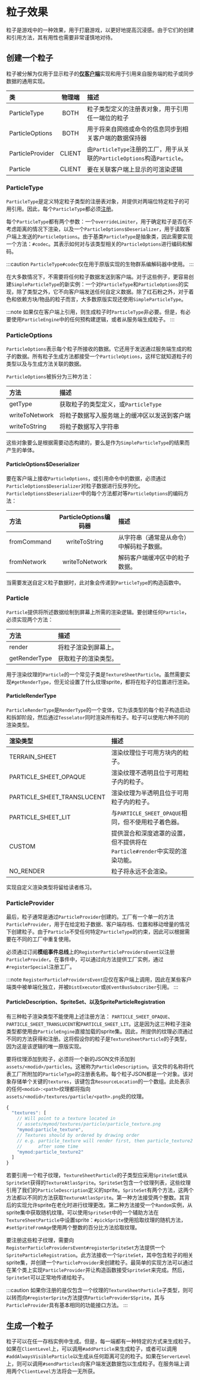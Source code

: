 粒子效果
=======

粒子是游戏中的一种效果，用于打磨游戏，以更好地提高沉浸感。由于它们的创建和引用方法，其有用性也需要非常谨慎地对待。

创建一个粒子
-----------

粒子被分解为仅用于显示粒子的[**仅客户端**][sides]实现和用于引用来自服务端的粒子或同步数据的通用实现。

| 类               | 物理端 | 描述         |
| :---             | :---:  |     :---    |
| ParticleType     | BOTH   | 粒子类型定义的注册表对象，用于引用任一端位的粒子 |
| ParticleOptions    | BOTH   | 用于将来自网络或命令的信息同步到相关客户端的数据保持器 |
| ParticleProvider | CLIENT | 由`ParticleType`注册的工厂，用于从关联的`ParticleOptions`构造`Particle`。 |
| Particle         | CLIENT | 要在关联客户端上显示的可渲染逻辑 |

### ParticleType

`ParticleType`是定义特定粒子类型的注册表对象，并提供对两端位特定粒子的可用引用。因此，每个`ParticleType`都必须[注册][registration]。

每个`ParticleType`都有两个参数：一个`overrideLimiter`，用于确定粒子是否在不考虑距离的情况下渲染，以及一个`ParticleOptions$Deserializer`，用于读取客户端上发送的`ParticleOptions`。由于基类`ParticleType`是抽象类，因此需要实现一个方法：`#codec`。其表示如何对与该类型相关的`ParticleOptions`进行编码和解码。

:::caution
    `ParticleType#codec`仅在用于原版实现的生物群系编解码器中使用。
:::

在大多数情况下，不需要将任何粒子数据发送到客户端。对于这些例子，更容易创建`SimpleParticleType`的新实例：一个对`ParticleType`和`ParticleOptions`的实现，除了类型之外，它不向客户端发送任何自定义数据。除了红石粉之外，对于着色和依赖方块/物品的粒子而言，大多数原版实现还使用`SimpleParticleType`。

:::note
    如果仅在客户端上引用，则生成粒子时`ParticleType`非必要。但是，有必要使用`ParticleEngine`中的任何预构建逻辑，或者从服务端生成粒子。
:::

### ParticleOptions

`ParticleOptions`表示每个粒子所接收的数据。它还用于发送通过服务端生成的粒子的数据。所有粒子生成方法都接受一个`ParticleOptions`，这样它就知道粒子的类型以及与生成方法关联的数据。

`ParticleOptions`被拆分为三种方法：

| 方法           | 描述        |
| :---           | :---        |
| getType        | 获取粒子的类型定义，或`ParticleType`
| writeToNetwork | 将粒子数据写入服务端上的缓冲区以发送到客户端
| writeToString  | 将粒子数据写入字符串

这些对象要么是根据需要动态构建的，要么是作为`SimpleParticleType`的结果而产生的单体。

#### ParticleOptions$Deserializer

要在客户端上接收`ParticleOptions`，或引用命令中的数据，必须通过`ParticleOptions$Deserializer`对粒子数据进行反序列化。`ParticleOptions$Deserializer`中的每个方法都对等`ParticleOptions`的编码方法：

| 方法        | ParticleOptions编码器 | 描述         |
| :---        | :---:                 | :---        |
| fromCommand | writeToString         | 从字符串（通常是从命令）中解码粒子数据。 |
| fromNetwork | writeToNetwork        | 解码客户端缓冲区中的粒子数据。 |

当需要发送自定义粒子数据时，此对象会传递到`ParticleType`的构造函数中。

### Particle

`Particle`提供将所述数据绘制到屏幕上所需的渲染逻辑。要创建任何`Particle`，必须实现两个方法：

| 方法          | 描述        |
| :---          | :---        |
| render        | 将粒子渲染到屏幕上。 |
| getRenderType | 获取粒子的渲染类型。 |

用于渲染纹理的`Particle`的一个常见子类是`TextureSheetParticle`。虽然需要实现`#getRenderType`，但无论设置了什么纹理sprite，都将在粒子的位置进行渲染。

#### ParticleRenderType

`ParticleRenderType`是`RenderType`的一个变体，它为该类型的每个粒子构造启动和拆卸阶段，然后通过`Tesselator`同时渲染所有粒子。粒子可以使用六种不同的渲染类型。

| 渲染类型                    | 描述        |
| :---                       | :---        |
| TERRAIN_SHEET              | 渲染纹理位于可用方块内的粒子。 |
| PARTICLE_SHEET_OPAQUE      | 渲染纹理不透明且位于可用粒子内的粒子。 |
| PARTICLE_SHEET_TRANSLUCENT | 渲染纹理为半透明且位于可用粒子内的粒子。 |
| PARTICLE_SHEET_LIT         | 与`PARTICLE_SHEET_OPAQUE`相同，但不使用粒子着色器。 |
| CUSTOM                     | 提供混合和深度遮罩的设置，但不提供将在`Particle#render`中实现的渲染功能。 |
| NO_RENDER                  | 粒子将永远不会渲染。 |

实现自定义渲染类型将留给读者练习。

### ParticleProvider

最后，粒子通常是通过`ParticleProvider`创建的。工厂有一个单一的方法`ParticleProvider`，用于在给定粒子数据、客户端存档、位置和移动增量的情况下创建粒子。由于`Particle`不受任何特定`ParticleType`的约束，因此可以根据需要在不同的工厂中重复使用。

必须通过订阅**模组事件总线**上的`RegisterParticleProvidersEvent`以注册`ParticleProvider`。在事件中，可以通过向方法提供工厂实例，通过`#registerSpecial`注册工厂。

:::note
    `RegisterParticleProvidersEvent`应仅在客户端上调用，因此在某些客户端类中被单端化独立，并被`DistExecutor`或`@EventBusSubscriber`引用。
:::

#### ParticleDescription、SpriteSet、以及SpriteParticleRegistration

有三种粒子渲染类型不能使用上述注册方法： `PARTICLE_SHEET_OPAQUE`、`PARTICLE_SHEET_TRANSLUCENT`和`PARTICLE_SHEET_LIT`。这是因为这三种粒子渲染类型都使用由`ParticleEngine`直接加载的sprite集。因此，所提供的纹理必须通过不同的方法获得和注册。这将假设你的粒子是`TextureSheetParticle`的子类型，因为这是该逻辑的唯一原版实现。

要将纹理添加到粒子，必须将一个新的JSON文件添加到`assets/<modid>/particles`。这被称为`ParticleDescription`。该文件的名称将代表工厂所附加的`ParticleType`的注册表名称。每个粒子JSON都是一个对象。该对象存储单个关键的`textures`，该键包含`ResourceLocation`的一个数组。此处表示的任何`<modid>:<path>`纹理都将指向`assets/<modid>/textures/particle/<path>.png`处的纹理。

```js
{
  "textures": [
    // Will point to a texture located in
    // assets/mymod/textures/particle/particle_texture.png
    "mymod:particle_texture",
    // Textures should by ordered by drawing order
    // e.g. particle_texture will render first, then particle_texture2
    //      after some time
    "mymod:particle_texture2"
  ]
}
```

若要引用一个粒子纹理，`TextureSheetParticle`的子类型应采用`SpriteSet`或从`SpriteSet`获得的`TextureAtlasSprite`。`SpriteSet`包含一个纹理列表，这些纹理引用了我们的`ParticleDescription`定义的sprite。`SpriteSet`有两个方法，这两个方法都以不同的方法获取`TextureAtlasSprite`。第一种方法接受两个整数。其背后的实现允许sprite在老化时进行纹理更改。第二种方法接受一个`Random`实例，从sprite集中获取随机纹理。可以使用`SpriteSet`中的一个辅助方法在`TextureSheetParticle`中设置sprite：`#pickSprite`使用拾取纹理的随机方法，`#setSpriteFromAge`使用两个整数的百分比方法拾取纹理。

要注册这些粒子纹理，需要向`RegisterParticleProvidersEvent#registerSpriteSet`方法提供一个`SpriteParticleRegistration`。此方法接收一个`SpriteSet`，其中包含粒子的相关sprite集，并创建一个`ParticleProvider`来创建粒子。最简单的实现方法可以通过在某个类上实现`ParticleProvider`并让构造函数接受`SpriteSet`来完成。然后，`SpriteSet`可以正常地传递给粒子。

:::caution
    如果你注册的是仅包含一个纹理的`TextureSheetParticle`子类型，则可以转而向`#registerSprite`方法提供`ParticleProvider$Sprite`，其与`ParticleProvider`具有基本相同的功能接口方法。
:::

生成一个粒子
-----------

粒子可以在任一存档实例中生成。但是，每一端都有一种特定的方式来生成粒子。如果在`ClientLevel`上，可以调用`#addParticle`来生成粒子，或者可以调用`#addAlwaysVisibleParticle`以生成从任何距离可见的粒子。如果在`ServerLevel`上，则可以调用`#sendParticles`向客户端发送数据包以生成粒子。在服务端上调用两个`ClientLevel`方法将会一无所获。

[sides]: ../concepts/sides.md
[registration]: ../concepts/registries.md#methods-for-registering
